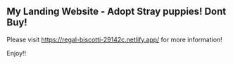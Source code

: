 
## My Landing Website - Adopt Stray puppies! Dont Buy! 
  Please visit https://regal-biscotti-29142c.netlify.app/ for more information!

Enjoy!!
